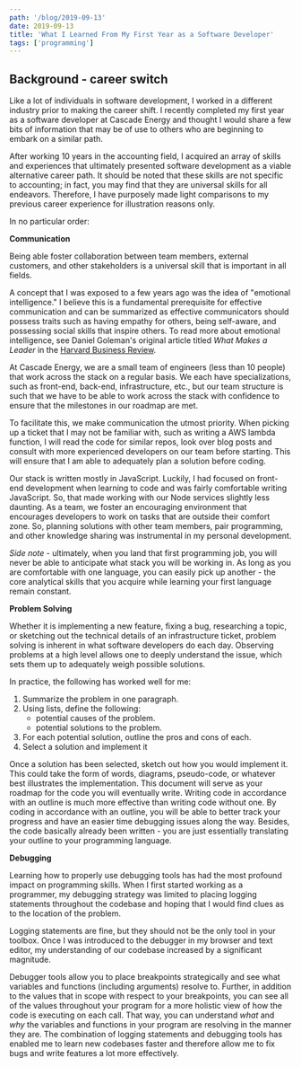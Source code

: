 ```yaml
---
path: '/blog/2019-09-13'
date: 2019-09-13
title: 'What I Learned From My First Year as a Software Developer'
tags: ['programming']
---
```


## Background - career switch

Like a lot of individuals in software development, I worked in a different industry prior to making the career shift. I recently completed my first year as a software developer at Cascade Energy and thought I would share a few bits of information that may be of use to others who are beginning to embark on a similar path.

After working 10 years in the accounting field, I acquired an array of skills and experiences that ultimately presented software development as a viable alternative career path. It should be noted that these skills are not specific to accounting; in fact, you may find that they are universal skills for all endeavors. Therefore, I have purposely made light comparisons to my previous career experience for illustration reasons only.

In no particular order:

**Communication**

Being able foster collaboration between team members, external customers, and other stakeholders is a universal skill that is important in all fields.

A concept that I was exposed to a few years ago was the idea of "emotional intelligence." I believe this is a fundamental prerequisite for effective communication and can be summarized as effective communicators should possess traits such as having empathy for others, being self-aware, and possessing social skills that inspire others. To read more about emotional intelligence, see Daniel Goleman's original article titled _What Makes a Leader_ in the [Harvard Business Review](https://hbr.org/2004/01/what-makes-a-leader).

At Cascade Energy, we are a small team of engineers (less than 10 people) that work across the stack on a regular basis. We each have specializations, such as front-end, back-end, infrastructure, etc., but our team structure is such that we have to be able to work across the stack with confidence to ensure that the milestones in our roadmap are met.

To facilitate this, we make communication the utmost priority. When picking up a ticket that I may not be familiar with, such as writing a AWS lambda function, I will read the code for similar repos, look over blog posts and consult with more experienced developers on our team before starting. This will ensure that I am able to adequately plan a solution before coding.

Our stack is written mostly in JavaScript. Luckily, I had focused on front-end development when learning to code and was fairly comfortable writing JavaScript. So, that made working with our Node services slightly less daunting. As a team, we foster an encouraging environment that encourages developers to work on tasks that are outside their comfort zone. So, planning solutions with other team members, pair programming, and other knowledge sharing was instrumental in my personal development.

_Side note_ - ultimately, when you land that first programming job, you will never be able to anticipate what stack you will be working in. As long as you are comfortable with one language, you can easily pick up another - the core analytical skills that you acquire while learning your first language remain constant.

**Problem Solving**

Whether it is implementing a new feature, fixing a bug, researching a topic, or sketching out the technical details of an infrastructure ticket, problem solving is inherent in what software developers do each day. Observing problems at a high level allows one to deeply understand the issue, which sets them up to adequately weigh possible solutions.

In practice, the following has worked well for me:

1. Summarize the problem in one paragraph.
2. Using lists, define the following:
   - potential causes of the problem.
   - potential solutions to the problem.
3. For each potential solution, outline the pros and cons of each.
4. Select a solution and implement it

Once a solution has been selected, sketch out how you would implement it. This could take the form of words, diagrams, pseudo-code, or whatever best illustrates the implementation. This document will serve as your roadmap for the code you will eventually write. Writing code in accordance with an outline is much more effective than writing code without one. By coding in accordance with an outline, you will be able to better track your progress and have an easier time debugging issues along the way. Besides, the code basically already been written - you are just essentially translating your outline to your programming language.

**Debugging**

Learning how to properly use debugging tools has had the most profound impact on programming skills. When I first started working as a programmer, my debugging strategy was limited to placing logging statements throughout the codebase and hoping that I would find clues as to the location of the problem.

Logging statements are fine, but they should not be the only tool in your toolbox. Once I was introduced to the debugger in my browser and text editor, my understanding of our codebase increased by a significant magnitude.

Debugger tools allow you to place breakpoints strategically and see what variables and functions (including arguments) resolve to. Further, in addition to the values that in scope with respect to your breakpoints, you can see all of the values throughout your program for a more holistic view of how the code is executing on each call. That way, you can understand _what_ and _why_ the variables and functions in your program are resolving in the manner they are. The combination of logging statements and debugging tools has enabled me to learn new codebases faster and therefore allow me to fix bugs and write features a lot more effectively.
